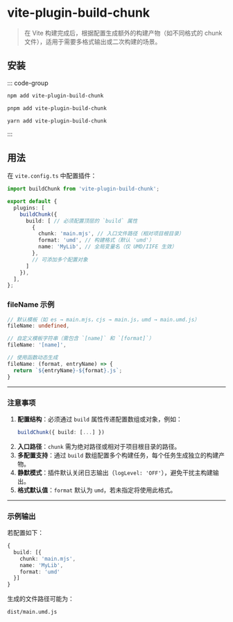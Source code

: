 # vite-plugin-build-chunk

> 在 Vite 构建完成后，根据配置生成额外的构建产物（如不同格式的 chunk 文件），适用于需要多格式输出或二次构建的场景。

## 安装

::: code-group

```bash [npm]
npm add vite-plugin-build-chunk
```
```bash [pnpm]
pnpm add vite-plugin-build-chunk
```
```bash [yarn]
yarn add vite-plugin-build-chunk
```

:::

## 用法

在 `vite.config.ts` 中配置插件：

```typescript
import buildChunk from 'vite-plugin-build-chunk';

export default {
  plugins: [
    buildChunk({
      build: [ // 必须配置顶层的 `build` 属性
        {
          chunk: 'main.mjs', // 入口文件路径（相对项目根目录）
          format: 'umd', // 构建格式（默认 'umd'）
          name: 'MyLib', // 全局变量名（仅 UMD/IIFE 生效）
        },
        // 可添加多个配置对象
      ]
    }),
  ],
};
```

### **fileName 示例**
```typescript
// 默认模板（如 es → main.mjs，cjs → main.js，umd → main.umd.js）
fileName: undefined,

// 自定义模板字符串（需包含 `[name]` 和 `[format]`）
fileName: '[name]',

// 使用函数动态生成
fileName: (format, entryName) => {
  return `${entryName}-${format}.js`;
}
```

---

### **注意事项**
1. **配置结构**：必须通过 `build` 属性传递配置数组或对象，例如：
   ```typescript
   buildChunk({ build: [...] })
   ```
2. **入口路径**：`chunk` 需为绝对路径或相对于项目根目录的路径。
3. **多配置支持**：通过 `build` 数组配置多个构建任务，每个任务生成独立的构建产物。
4. **静默模式**：插件默认关闭日志输出（`logLevel: 'OFF'`），避免干扰主构建输出。
5. **格式默认值**：`format` 默认为 `umd`，若未指定将使用此格式。

---

### **示例输出**
若配置如下：
```typescript
{
  build: [{
    chunk: 'main.mjs',
    name: 'MyLib',
    format: 'umd'
  }]
}
```

生成的文件路径可能为：
```
dist/main.umd.js
```
